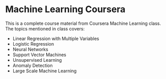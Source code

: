 # Machine Learning Coursera

This is a complete course material from Coursera Machine Learning class. The topics mentioned in class covers:

  * Linear Regression with Multiple Variables
  * Logistic Regression
  * Neural Networks
  * Support Vector Machines
  * Unsupervised Learning
  * Anomaly Detection
  * Large Scale Machine Learning
